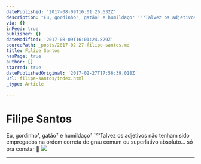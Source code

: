 ```yaml
---
datePublished: '2017-08-09T16:01:26.632Z'
description: "Eu, gordinho¹, gatão² e humildaço³ ¹²³Talvez os adjetivos não tenham sido empregados na ordem correta de grau comum ou superlativo absoluto... só pra constar \uD83D\uDE2C"
via: {}
inFeed: true
publisher: {}
dateModified: '2017-08-09T16:01:24.829Z'
sourcePath: _posts/2017-02-27-filipe-santos.md
title: Filipe Santos
hasPage: true
author: []
starred: true
datePublishedOriginal: '2017-02-27T17:56:39.018Z'
url: filipe-santos/index.html
_type: Article

---
```

# Filipe Santos

Eu, gordinho¹, gatão² e humildaço³ ¹²³Talvez os adjetivos não tenham sido empregados na ordem correta de grau comum ou superlativo absoluto... só pra constar 😬
![](https://s3-us-west-2.amazonaws.com/the-grid-img/p/909dfa2110ca95403d69c1745f309f312d78a8a9.jpg)

---